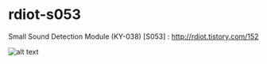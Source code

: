 # rdiot-s053
Small Sound Detection Module (KY-038) [S053] : http://rdiot.tistory.com/152

![alt text](http://cfile6.uf.tistory.com/image/21356A3657DCB34732AD2D)
